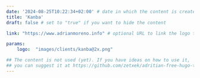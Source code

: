 ```yaml
---
date: '2024-08-25T10:22:34+02:00' # date in which the content is created - defaults to "today"
title: 'Kanba'
draft: false # set to "true" if you want to hide the content 

link: "https://www.adrianmoreno.info" # optional URL to link the logo to

params:
    logo:  "images/clients/kanba@2x.png"

## The content is not used (yet). If you have ideas on how to use it, 
## you can suggest it at https://github.com/zetxek/adritian-free-hugo-theme/discussions 
---
```

